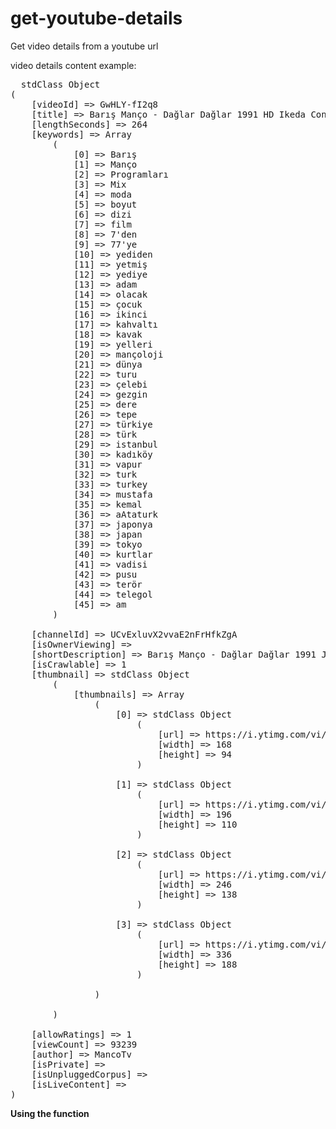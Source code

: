 # get-youtube-details
Get video details from a youtube url

video details content example: 

<pre>
  stdClass Object
(
    [videoId] => GwHLY-fI2q8
    [title] => Barış Manço - Dağlar Dağlar 1991 HD Ikeda Concert Hall - Japan
    [lengthSeconds] => 264
    [keywords] => Array
        (
            [0] => Barış
            [1] => Manço
            [2] => Programları
            [3] => Mix
            [4] => moda
            [5] => boyut
            [6] => dizi
            [7] => film
            [8] => 7'den
            [9] => 77'ye
            [10] => yediden
            [11] => yetmiş
            [12] => yediye
            [13] => adam
            [14] => olacak
            [15] => çocuk
            [16] => ikinci
            [17] => kahvaltı
            [18] => kavak
            [19] => yelleri
            [20] => mançoloji
            [21] => dünya
            [22] => turu
            [23] => çelebi
            [24] => gezgin
            [25] => dere
            [26] => tepe
            [27] => türkiye
            [28] => türk
            [29] => istanbul
            [30] => kadıköy
            [31] => vapur
            [32] => turk
            [33] => turkey
            [34] => mustafa
            [35] => kemal
            [36] => aAtaturk
            [37] => japonya
            [38] => japan
            [39] => tokyo
            [40] => kurtlar
            [41] => vadisi
            [42] => pusu
            [43] => terör
            [44] => telegol
            [45] => am
        )

    [channelId] => UCvExluvX2vvaE2nFrHfkZgA
    [isOwnerViewing] => 
    [shortDescription] => Barış Manço - Dağlar Dağlar 1991 Japonya Konseri Japan Japanese Ikeda Concert Hall
    [isCrawlable] => 1
    [thumbnail] => stdClass Object
        (
            [thumbnails] => Array
                (
                    [0] => stdClass Object
                        (
                            [url] => https://i.ytimg.com/vi/GwHLY-fI2q8/hqdefault.jpg?sqp=-oaymwEbCKgBEF5IVfKriqkDDggBFQAAiEIYAXABwAEG&rs=AOn4CLClCNGWrpBMFh4ZHSfp03hVQlhwjQ
                            [width] => 168
                            [height] => 94
                        )

                    [1] => stdClass Object
                        (
                            [url] => https://i.ytimg.com/vi/GwHLY-fI2q8/hqdefault.jpg?sqp=-oaymwEbCMQBEG5IVfKriqkDDggBFQAAiEIYAXABwAEG&rs=AOn4CLA5IoaemyA7W-OqEl7xCCQkuPHE0w
                            [width] => 196
                            [height] => 110
                        )

                    [2] => stdClass Object
                        (
                            [url] => https://i.ytimg.com/vi/GwHLY-fI2q8/hqdefault.jpg?sqp=-oaymwEcCPYBEIoBSFXyq4qpAw4IARUAAIhCGAFwAcABBg==&rs=AOn4CLDGss_qnI8RfugD6eCgYBFRzrj6Eg
                            [width] => 246
                            [height] => 138
                        )

                    [3] => stdClass Object
                        (
                            [url] => https://i.ytimg.com/vi/GwHLY-fI2q8/hqdefault.jpg?sqp=-oaymwEcCNACELwBSFXyq4qpAw4IARUAAIhCGAFwAcABBg==&rs=AOn4CLD-WKGrBLSUODHfcfx3v2ts7sMPNQ
                            [width] => 336
                            [height] => 188
                        )

                )

        )

    [allowRatings] => 1
    [viewCount] => 93239
    [author] => MancoTv
    [isPrivate] => 
    [isUnpluggedCorpus] => 
    [isLiveContent] => 
)
</pre>

<strong>Using the function</strong>
<pre>
  <?php
  $url="https://www.youtube.com/watch?v=GwHLY-fI2q8";
  $data=getVideoDetails($url);
  print_r($data);
</pre>
